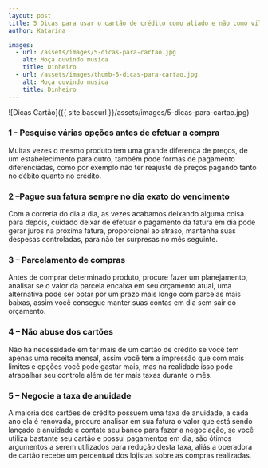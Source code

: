 ```yaml
---
layout: post
title: 5 Dicas para usar o cartão de crédito como aliado e não como vilão!
author: Katarina

images: 
  - url: /assets/images/5-dicas-para-cartao.jpg
    alt: Moça ouvindo musica
    title: Dinheiro
  - url: /assets/images/thumb-5-dicas-para-cartao.jpg
    alt: Moça ouvindo musica
    title: Dinheiro
---
```


![Dicas Cartão]({{ site.baseurl }}/assets/images/5-dicas-para-cartao.jpg)

### 1 - Pesquise várias opções antes de efetuar a compra ###

Muitas vezes o mesmo produto tem uma grande diferença de preços, de um estabelecimento para outro, também pode formas de pagamento diferenciadas, como por exemplo não ter reajuste de preços pagando tanto no débito quanto no crédito.

### 2 –Pague sua fatura sempre no dia exato do vencimento ###

Com a correria do dia a dia, as vezes acabamos deixando alguma coisa para depois, cuidado deixar de efetuar o pagamento da fatura em dia pode gerar juros na próxima fatura, proporcional ao atraso, mantenha suas despesas controladas, para não ter surpresas no mês seguinte.

### 3 – Parcelamento de compras ###

Antes de comprar determinado produto, procure fazer um planejamento, analisar se o valor da parcela encaixa em seu orçamento atual, uma alternativa pode ser optar por um prazo mais longo com parcelas mais baixas, assim você consegue manter suas contas em dia sem sair do orçamento.

### 4 – Não abuse dos cartões ###

Não há necessidade em ter mais de um cartão de crédito se você tem apenas uma receita mensal, assim você tem a impressão que com mais limites e opções você pode gastar mais, mas na realidade isso pode atrapalhar seu controle além de ter mais taxas durante o mês.

### 5 – Negocie a taxa de anuidade ###

A maioria dos cartões de crédito possuem uma taxa de anuidade, a cada ano ela é renovada, procure analisar em sua fatura o valor que está sendo lançado e anuidade e contate seu banco para fazer a negociação, se você utiliza bastante seu cartão e possui pagamentos em dia, são ótimos argumentos a serem utilizados para redução desta taxa, aliás a operadora de cartão recebe um percentual dos lojistas sobre as compras realizadas.